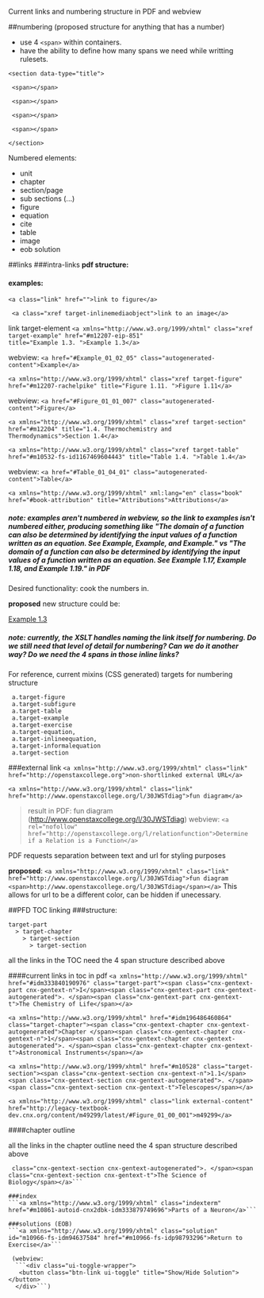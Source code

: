 Current links and numbering structure in PDF and webview

##numbering (proposed structure for anything that has a number)
- use 4 ```<span>``` within containers. 
- have the ability to define how many spans we need while writting rulesets.

```
<section data-type="title">

 <span></span>
 
 <span></span>
 
 <span></span>
 
 <span></span>
 
</section>
```
Numbered elements:

 - unit
 - chapter
 - section/page
 - sub sections (...)
 - figure
 - equation
 - cite
 - table
 - image
 - eob solution
 
##links
###intra-links
<b>pdf structure: <a class="xref target-element"></b>
 
#### examples:
 ```<a class="link" href="">link to figure</a>```
 
 ``` <a class="xref target-inlinemediaobject">link to an image</a>```

  link target-element
  ```<a xmlns="http://www.w3.org/1999/xhtml" class="xref target-example" href="#m12207-eip-851" title="Example 1.3. ">Example 1.3</a>```
  
  webview: ```<a href="#Example_01_02_05" class="autogenerated-content">Example</a>```

  ```<a xmlns="http://www.w3.org/1999/xhtml" class="xref target-figure" href="#m12207-rachelpike" title="Figure 1.11. ">Figure 1.11</a>```
  
  webview: ```<a href="#Figure_01_01_007" class="autogenerated-content">Figure</a>```

  ```<a xmlns="http://www.w3.org/1999/xhtml" class="xref target-section" href="#m12204" title="1.4. Thermochemistry and Thermodynamics">Section 1.4</a>```

  ```<a xmlns="http://www.w3.org/1999/xhtml" class="xref target-table" href="#m10532-fs-id1167469604443" title="Table 1.4. ">Table 1.4</a>```
  
  webview: ```<a href="#Table_01_04_01" class="autogenerated-content">Table</a>```

  ```<a xmlns="http://www.w3.org/1999/xhtml" xml:lang="en" class="book" href="#book-attribution" title="Attributions">Attributions</a>```


##### note: examples aren't numbered in webview, so the link to examples isn't numbered either, producing something like "The domain of a function can also be determined by identifying the input values of a function written as an equation. See Example, Example, and Example." vs "The domain of a function can also be determined by identifying the input values of a function written as an equation. See Example 1.17, Example 1.18, and Example 1.19."  in PDF

Desired functionality: cook the numbers in. 

<b>proposed</b> new structure could be:

<a xmlns="http://www.w3.org/1999/xhtml" class="xref intra-link" href="#m12207-eip-851" title="Example 1.3. ">Example 1.3</a>


##### note: currently, the XSLT handles naming the link itself for numbering. Do we still need that level of detail for numbering? Can we do it another way? Do we need the 4 spans in those inline links?

For reference, current mixins (CSS generated) targets for numbering structure
 ```
  a.target-figure         
  a.target-subfigure       
  a.target-table            
  a.target-example         
  a.target-exercise     
  a.target-equation,
  a.target-inlineequation,
  a.target-informalequation 
  a.target-section 
  ```


###external link
  ```<a xmlns="http://www.w3.org/1999/xhtml" class="link" href="http://openstaxcollege.org">non-shortlinked external URL</a>```
  
  ```<a xmlns="http://www.w3.org/1999/xhtml" class="link" href="http://www.openstaxcollege.org/l/30JWSTdiag">fun diagram</a>```
   > result in PDF: fun diagram (http://www.openstaxcollege.org/l/30JWSTdiag)
    webview: ```<a rel="nofollow" href="http://openstaxcollege.org/l/relationfunction">Determine if a Relation is a Function</a>```
   
  PDF requests separation between text and url for styling purposes
   
   <b>proposed</b>: ```<a xmlns="http://www.w3.org/1999/xhtml" class="link" href="http://www.openstaxcollege.org/l/30JWSTdiag">fun diagram <span>http://www.openstaxcollege.org/l/30JWSTdiag</span></a>```
   This allows for url to be a different color, can be hidden if unecessary.


##PFD TOC linking
###structure: 
```
target-part
  > target-chapter
    > target-section
      > target-section
 ```
all the links in the TOC need the 4 span structure described above

####current links in toc in pdf
```<a xmlns="http://www.w3.org/1999/xhtml" href="#idm333840190976" class="target-part"><span class="cnx-gentext-part cnx-gentext-n">I</span><span class="cnx-gentext-part cnx-gentext-autogenerated">. </span><span class="cnx-gentext-part cnx-gentext-t">The Chemistry of Life</span></a>```

```<a xmlns="http://www.w3.org/1999/xhtml" href="#idm196486460864" class="target-chapter"><span class="cnx-gentext-chapter cnx-gentext-autogenerated">Chapter </span><span class="cnx-gentext-chapter cnx-gentext-n">1</span><span class="cnx-gentext-chapter cnx-gentext-autogenerated">. </span><span class="cnx-gentext-chapter cnx-gentext-t">Astronomical Instruments</span></a>```

```<a xmlns="http://www.w3.org/1999/xhtml" href="#m10528" class="target-section"><span class="cnx-gentext-section cnx-gentext-n">1.1</span><span class="cnx-gentext-section cnx-gentext-autogenerated">. </span><span class="cnx-gentext-section cnx-gentext-t">Telescopes</span></a>```

```<a xmlns="http://www.w3.org/1999/xhtml" class="link external-content" href="http://legacy-textbook-dev.cnx.org/content/m49299/latest/#Figure_01_00_001">m49299</a>```

####chapter outline

all the links in the chapter outline need the 4 span structure described above

 ```<a xmlns="http://www.w3.org/1999/xhtml" href="#m10558" class="target-section"><span class="cnx-gentext-section cnx-gentext-n">1.1</span><span
  class="cnx-gentext-section cnx-gentext-autogenerated">. </span><span class="cnx-gentext-section cnx-gentext-t">The Science of Biology</span></a>```

###index
```<a xmlns="http://www.w3.org/1999/xhtml" class="indexterm" href="#m10861-autoid-cnx2dbk-idm333879749696">Parts of a Neuron</a>```

###solutions (EOB)
```<a xmlns="http://www.w3.org/1999/xhtml" class="solution" id="m10966-fs-idm94637584" href="#m10966-fs-idp98793296">Return to Exercise</a>```

  (webview:
   ```<div class="ui-toggle-wrapper">
    <button class="btn-link ui-toggle" title="Show/Hide Solution"></button>
   </div>```)
